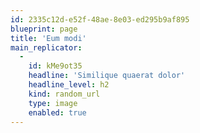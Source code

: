 ```yaml
---
id: 2335c12d-e52f-48ae-8e03-ed295b9af895
blueprint: page
title: 'Eum modi'
main_replicator:
  -
    id: kMe9ot35
    headline: 'Similique quaerat dolor'
    headline_level: h2
    kind: random_url
    type: image
    enabled: true
---
```


